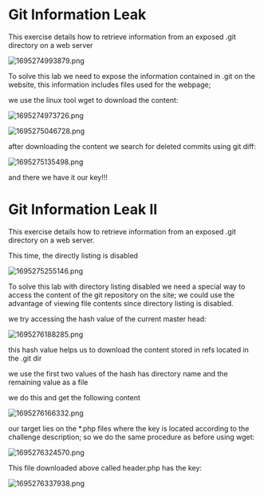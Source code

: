 # Git Information Leak

This exercise details how to retrieve information from an exposed .git directory on a web server

![1695274993879.png](https://Cyberguru1.github.io/posts/pentesterlab/git_leak/images/1695274993879.png)

To solve this lab we need to expose the information contained in .git on the website, this information includes files used for the webpage;

we use the linux tool wget to download the content:

![1695274973726.png](https://Cyberguru1.github.io/posts/pentesterlab/git_leak/images/1695274973726.png)

![1695275046728.png](https://Cyberguru1.github.io/posts/pentesterlab/git_leak/images/1695275046728.png)

after downloading the content we search for deleted commits using git diff:

![1695275135498.png](https://Cyberguru1.github.io/posts/pentesterlab/git_leak/images/1695275135498.png)

and there we have it our key!!!

# Git Information Leak II

This exercise details how to retrieve information from an exposed .git directory on a web server.

This time, the directly listing is disabled

![1695275255146.png](https://Cyberguru1.github.io/posts/pentesterlab/git_leak/images/1695275255146.png)

To solve this lab with directory listing disabled we need a special way to access the content of the git repository on the site; we could use the advantage of viewing file contents since directory listing is disabled.

we try accessing the hash value of the current master head:

![1695276188285.png](https://Cyberguru1.github.io/posts/pentesterlab/git_leak/images/1695276188285.png)

this hash value helps us to download the content stored in refs located in the .git dir

we use the first two values of the hash has directory name and the remaining value as a file

we do this and get the following content

![1695276166332.png](https://Cyberguru1.github.io/posts/pentesterlab/git_leak/images/1695276166332.png)

our target lies on the *.php files where the key is located according to the challenge description; so we do the same procedure as before using wget:

![1695276324570.png](https://Cyberguru1.github.io/posts/pentesterlab/git_leak/images/1695276324570.png)

This file downloaded above called header.php has the key:

![1695276337938.png](https://Cyberguru1.github.io/posts/pentesterlab/git_leak/images/1695276337938.png)
